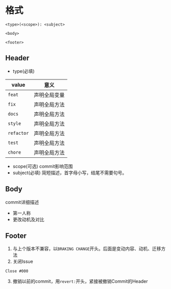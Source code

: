 # 格式
```
<type>(<scope>): <subject>

<body>

<footer>
```
## Header
+ type(必填)

|value|意义|
-|-|
|`feat`|声明全局变量|
|`fix`|声明全局方法|
|`docs`|声明全局方法|
|`style`|声明全局方法|
|`refactor`|声明全局方法|
|`test`|声明全局方法|
|`chore`|声明全局方法|

+ scope(可选)
commit影响范围
+ subject(必填)
简短描述，首字母小写，结尾不需要句号。
## Body
commit详细描述
+ 第一人称
+ 更改动机及对比
## Footer
1. 与上个版本不兼容，以`BRAKING CHANGE`开头。后面是变动内容、动机、迁移方法
2. 关闭Issue
```
Close #000
```
3. 撤销以前的commit，用`revert:`开头，紧接被撤销Commit的Header
